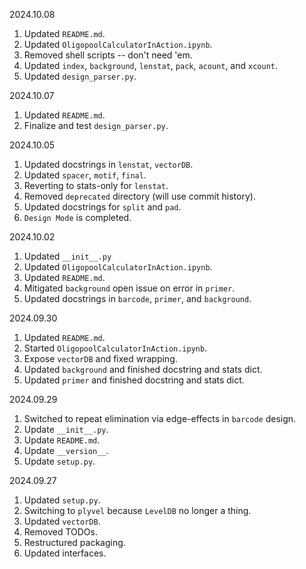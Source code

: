 2024.10.08
1. Updated `README.md`.
2. Updated `OligopoolCalculatorInAction.ipynb`.
3. Removed shell scripts -- don't need 'em.
4. Updated `index`, `background`, `lenstat`, `pack`, `acount`, and `xcount`.
5. Updated `design_parser.py`.

2024.10.07
1. Updated `README.md`.
2. Finalize and test `design_parser.py`.

2024.10.05
1. Updated docstrings in `lenstat`, `vectorDB`.
2. Updated `spacer`, `motif`, `final`.
3. Reverting to stats-only for `lenstat`.
4. Removed `deprecated` directory (will use commit history).
5. Updated docstrings for `split` and `pad`.
6. `Design Mode` is completed.

2024.10.02
1. Updated `__init__.py`
2. Updated `OligopoolCalculatorInAction.ipynb`.
3. Updated `README.md`.
4. Mitigated `background` open issue on error in `primer`.
5. Updated docstrings in `barcode`, `primer`, and `background`.

2024.09.30
1. Updated `README.md`.
2. Started `OligopoolCalculatorInAction.ipynb`.
3. Expose `vectorDB` and fixed wrapping.
4. Updated `background` and finished docstring and stats dict.
5. Updated `primer` and finished docstring and stats dict.

2024.09.29
1. Switched to repeat elimination via edge-effects in `barcode` design.
2. Update `__init__.py`.
3. Update `README.md`.
4. Update `__version__`.
5. Update `setup.py`.

2024.09.27
1. Updated `setup.py`.
2. Switching to `plyvel` because `LevelDB` no longer a thing.
3. Updated `vectorDB`.
4. Removed TODOs.
5. Restructured packaging.
6. Updated interfaces.